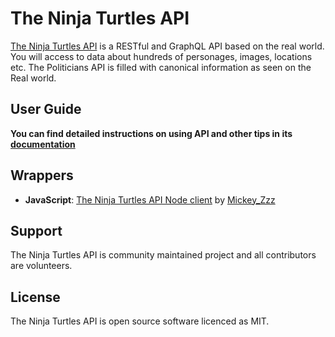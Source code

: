 # The Ninja Turtles API

[The Ninja Turtles API](http://politiciansapi.com) is a RESTful and GraphQL API based on the real world. You will access to data about hundreds of personages, images, locations etc. The Politicians API is filled with canonical information as seen on the Real world.

## User Guide

**You can find detailed instructions on using API and other tips in its [documentation](http://politiciansapi.com/documentation/)**

## Wrappers

- **JavaScript**: [The Ninja Turtles API Node client](https://github.com/MiCkEyZzZ/ninja-turtles-api) by [Mickey_Zzz](https://github.com/MiCkEyZzZ)

## Support

The Ninja Turtles API is community maintained project and all contributors are volunteers.

## License

The Ninja Turtles API is open source software licenced as MIT.
